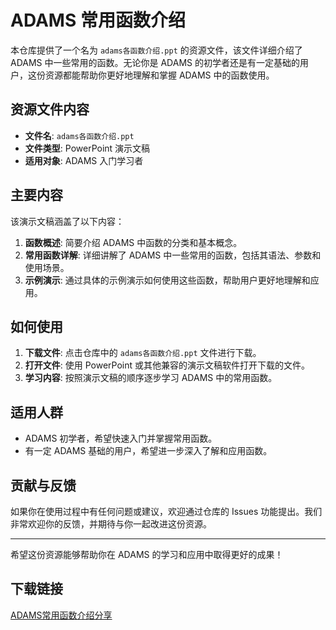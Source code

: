 # ADAMS 常用函数介绍

本仓库提供了一个名为 `adams各函数介绍.ppt` 的资源文件，该文件详细介绍了 ADAMS 中一些常用的函数。无论你是 ADAMS 的初学者还是有一定基础的用户，这份资源都能帮助你更好地理解和掌握 ADAMS 中的函数使用。

## 资源文件内容

- **文件名**: `adams各函数介绍.ppt`
- **文件类型**: PowerPoint 演示文稿
- **适用对象**: ADAMS 入门学习者

## 主要内容

该演示文稿涵盖了以下内容：

1. **函数概述**: 简要介绍 ADAMS 中函数的分类和基本概念。
2. **常用函数详解**: 详细讲解了 ADAMS 中一些常用的函数，包括其语法、参数和使用场景。
3. **示例演示**: 通过具体的示例演示如何使用这些函数，帮助用户更好地理解和应用。

## 如何使用

1. **下载文件**: 点击仓库中的 `adams各函数介绍.ppt` 文件进行下载。
2. **打开文件**: 使用 PowerPoint 或其他兼容的演示文稿软件打开下载的文件。
3. **学习内容**: 按照演示文稿的顺序逐步学习 ADAMS 中的常用函数。

## 适用人群

- ADAMS 初学者，希望快速入门并掌握常用函数。
- 有一定 ADAMS 基础的用户，希望进一步深入了解和应用函数。

## 贡献与反馈

如果你在使用过程中有任何问题或建议，欢迎通过仓库的 Issues 功能提出。我们非常欢迎你的反馈，并期待与你一起改进这份资源。

---

希望这份资源能够帮助你在 ADAMS 的学习和应用中取得更好的成果！

## 下载链接

[ADAMS常用函数介绍分享](https://pan.quark.cn/s/25bd4f894ef2)
